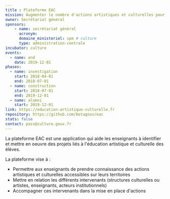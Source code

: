```yaml
---
title : Plateforme EAC
mission: Augmenter le nombre d'actions artistiques et culturelles pour les jeunes dans les établissements scolaires
owner: Secrétariat général
sponsors: 
    - name: secrétariat général
      acronym:
      domaine_ministeriel: spm # culture
      type: administration-centrale
incubator: culture
events:
  - name: end
    date: 2019-12-01
phases:
  - name: investigation
    start: 2018-04-01
    end: 2018-07-01
  - name: construction
    start: 2018-07-01
    end: 2019-12-01
  - name: alumni
    start: 2019-12-01
link: https://education-artistique-culturelle.fr
repository: https://github.com/betagouv/eac
stats: false
contact: pass@culture.gouv.fr
---
```


La plateforme EAC est une application qui aide les enseignants à identifier et mettre en oeuvre des projets liés à l'éducation artistique et culturelle des élèves.

La plateforme vise à :

- Permettre aux enseignants de prendre connaissance des actions artistiques et culturelles accessibles sur leurs territoires
- Mettre en relation les différents intervenants (structures culturelles ou artistes, enseignants, acteurs institutionnels)
- Accompagner ces intervenants dans la mise en place d'actions
